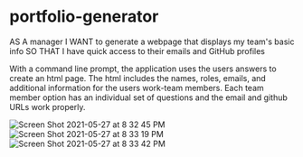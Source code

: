 # portfolio-generator
AS A manager
I WANT to generate a webpage that displays my team's basic info
SO THAT I have quick access to their emails and GitHub profiles

With a command line prompt, the application uses the users answers to create an html page.
The html includes the names, roles, emails, and additional information for the users work-team members.
Each team member option has an individual set of questions and the email and github URLs work properly.

![Screen Shot 2021-05-27 at 8 32 45 PM](https://user-images.githubusercontent.com/77705260/119917014-478f3a80-bf2b-11eb-8356-13647399fd2d.png)
![Screen Shot 2021-05-27 at 8 33 19 PM](https://user-images.githubusercontent.com/77705260/119917018-49f19480-bf2b-11eb-9888-80638538dd70.png)
![Screen Shot 2021-05-27 at 8 33 42 PM](https://user-images.githubusercontent.com/77705260/119917024-4bbb5800-bf2b-11eb-96df-28bfb7bc8f3a.png)
